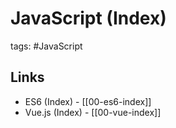 # JavaScript (Index)

tags: #JavaScript

## Links

- ES6 (Index) - [[00-es6-index]]
- Vue.js (Index) - [[00-vue-index]]
